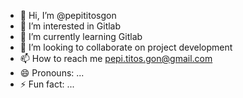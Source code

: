 - 👋 Hi, I’m @pepititosgon
- 👀 I’m interested in Gitlab
- 🌱 I’m currently learning Gitlab
- 💞️ I’m looking to collaborate on project development
- 📫 How to reach me pepi.titos.gon@gmail.com
- 😄 Pronouns: ...
- ⚡ Fun fact: ...

<!---
pepititosgon/pepititosgon is a ✨ special ✨ repository because its `README.md` (this file) appears on your GitHub profile.
You can click the Preview link to take a look at your changes.
--->
